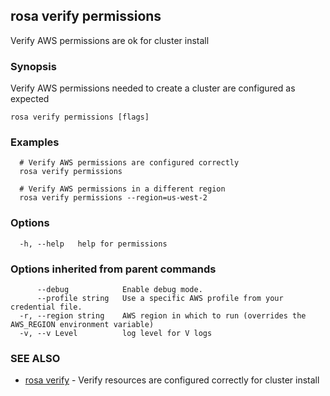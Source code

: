 ## rosa verify permissions

Verify AWS permissions are ok for cluster install

### Synopsis

Verify AWS permissions needed to create a cluster are configured as expected

```
rosa verify permissions [flags]
```

### Examples

```
  # Verify AWS permissions are configured correctly
  rosa verify permissions

  # Verify AWS permissions in a different region
  rosa verify permissions --region=us-west-2
```

### Options

```
  -h, --help   help for permissions
```

### Options inherited from parent commands

```
      --debug            Enable debug mode.
      --profile string   Use a specific AWS profile from your credential file.
  -r, --region string    AWS region in which to run (overrides the AWS_REGION environment variable)
  -v, --v Level          log level for V logs
```

### SEE ALSO

* [rosa verify](rosa_verify.md)	 - Verify resources are configured correctly for cluster install

